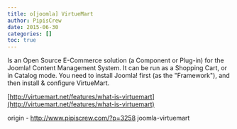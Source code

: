 ```yaml
---
title: o[joomla] VirtueMart
author: PipisCrew
date: 2015-06-30
categories: []
toc: true
---
```


Is an Open Source E-Commerce solution (a Component or Plug-in) for the Joomla! Content Management System. It can be run as a Shopping Cart, or in Catalog mode. You need to install Joomla! first (as the "Framework"), and then install & configure VirtueMart.

[http://virtuemart.net/features/what-is-virtuemart](http://virtuemart.net/features/what-is-virtuemart)

origin - http://www.pipiscrew.com/?p=3258 joomla-virtuemart